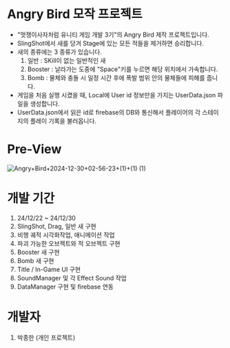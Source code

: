 # Angry Bird 모작 프로젝트
+ "멋쟁이사자처럼 유니티 게임 개발 3기"의 Angry Bird 제작 프로젝트입니다.
+ SlingShot에서 새를 당겨 Stage에 있는 모든 적들을 제거하면 승리합니다.
+ 새의 종류에는 3 종류가 있습니다.
   1. 일반 : SKill이 없는 일반적인 새
   2. Booster : 날라가는 도중에 "Space"키를 누르면 해당 위치에서 가속합니다.
   3. Bomb : 물체와 충돌 시 일정 시간 후에 폭발 범위 안의 물체들에 피해를 줍니다.
+ 게임을 처음 실행 시켰을 때, Local에 User id 정보만을 가지는 UserData.json 파일을 생성합니다.
+ UserData.json에서 읽은 id로 firebase의 DB와 통신해서 플레이어의 각 스테이지의 플레이 기록을 불러옵니다.

# Pre-View
![Angry+Bird+2024-12-30+02-56-23+(1)+(1) (1)](https://github.com/user-attachments/assets/fa93f7de-4a08-4c60-b3e8-57eb0770948e)


# 개발 기간
1. 24/12/22 ~ 24/12/30
2. SlingShot, Drag, 일반 새 구현
3. 비행 궤적 시각화작업, 애니메이션 작업
4. 파괴 가능한 오브젝트와 적 오브젝트 구현
5. Booster 새 구현
6. Bomb 새 구현
7. Title / In-Game UI 구현
8. SoundManager 및 각 Effect Sound 작업
9. DataManager 구현 및 firebase 연동

# 개발자
1. 박종한 (개인 프로젝트)
